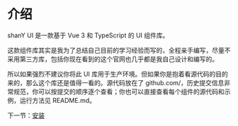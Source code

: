 # 介绍

shanY UI 是一款基于 Vue 3 和 TypeScript 的 UI 组件库。

这款组件库其实是我为了总结自己目前的学习经验而写的，全程亲手编写，尽量不采用第三方库，包括你现在看到的这个官网也几乎都是我自己设计和编写的。

所以如果强烈不建议你将此 UI 库用于生产环境。但如果你是抱着看源代码的目的来的，那么这个库还是值得一看的。源代码放在了 github.com/，历史提交信息非常规范，你可以按提交的顺序逐个查看；你也可以直接查看每个组件的源代码和示例，运行方法见 README.md。

下一节：[安装](#/doc/install)